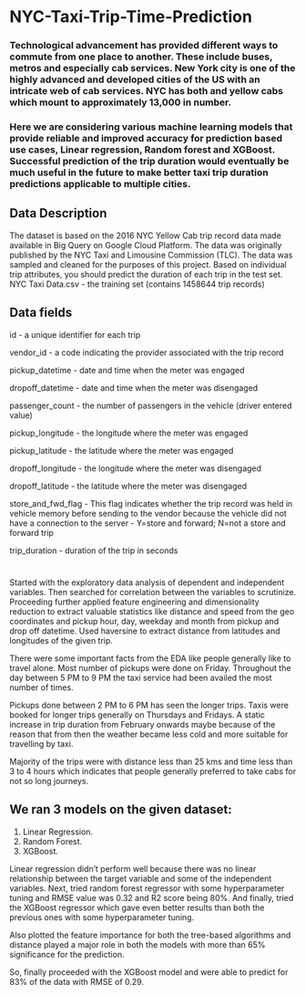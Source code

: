 # NYC-Taxi-Trip-Time-Prediction

### Technological advancement has provided different ways to commute from one place to another. These include buses, metros and especially cab services. New York city is one of the highly advanced and developed cities of the US with an intricate web of cab services. NYC has both and yellow cabs which mount to approximately 13,000 in number. 

### Here we are considering various machine learning models that provide reliable and improved accuracy for prediction based use cases, Linear regression, Random forest and XGBoost. Successful prediction of the trip duration would eventually be much useful in the future to make better taxi trip duration predictions applicable to multiple cities.

## Data Description
The dataset is based on the 2016 NYC Yellow Cab trip record data made available in Big Query on Google Cloud Platform. The data was originally published by the NYC Taxi and Limousine Commission (TLC). The data was sampled and cleaned for the purposes of this project. Based on individual trip attributes, you should predict the duration of each trip in the test set.
NYC Taxi Data.csv - the training set (contains 1458644 trip records)

## Data fields
id - a unique identifier for each trip

vendor_id - a code indicating the provider associated with the trip record

pickup_datetime - date and time when the meter was engaged

dropoff_datetime - date and time when the meter was disengaged

passenger_count - the number of passengers in the vehicle (driver entered value)

pickup_longitude - the longitude where the meter was engaged

pickup_latitude - the latitude where the meter was engaged

dropoff_longitude - the longitude where the meter was disengaged

dropoff_latitude - the latitude where the meter was disengaged

store_and_fwd_flag - This flag indicates whether the trip record was held in vehicle memory before sending to the vendor because the vehicle did not have a 
connection to the server - Y=store and forward; N=not a store and forward trip

trip_duration - duration of the trip in seconds

#

Started with the exploratory data analysis of dependent and independent variables. Then  searched for correlation between the variables to scrutinize. Proceeding further applied  feature engineering and dimensionality reduction to extract valuable statistics like distance and  speed from the geo coordinates and pickup hour, day, weekday and month from pickup and drop off datetime. Used haversine to extract distance from latitudes and longitudes of  the given trip.  


There were some important facts from the EDA like people generally like to travel alone. Most  number of pickups were done on Friday. Throughout the day between 5 PM to 9 PM the taxi  service had been availed the most number of times. 


Pickups done between 2 PM to 6 PM has seen the longer trips. Taxis were booked for longer trips  generally on Thursdays and Fridays. A static increase in trip duration from February onwards maybe because of the reason that from then the weather became less cold and more suitable for travelling by taxi. 


Majority of the trips were with distance less than 25 kms and time less than 3 to 4 hours which  indicates that people generally preferred to take cabs for not so long journeys. 


## We ran 3 models on the given dataset:
1. Linear Regression.
2. Random Forest.
3. XGBoost.


Linear regression didn’t perform well because there was no linear relationship between the  target variable and some of the independent variables. Next, tried random forest regressor  with some hyperparameter tuning and RMSE value was 0.32 and R2 score being 80%. And  finally, tried the XGBoost regressor which gave even better results than both the previous  ones with some hyperparameter tuning. 


Also plotted the feature importance for both the tree-based algorithms and distance played a  major role in both the models with more than 65% significance for the prediction. 


So, finally proceeded with the XGBoost model and were able to predict for 83% of the data with RMSE  of 0.29.

